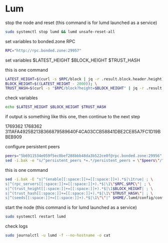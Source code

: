 # Lum



stop the node and reset (this command is for lumd launched as a service)

```bash
sudo systemctl stop lumd && lumd unsafe-reset-all
```

set variables to bonded.zone RPC

```bash
RPC="http://rpc.bonded.zone:29957"
```

set variables $LATEST\_HEIGHT $BLOCK\_HEIGHT $TRUST\_HASH

this is one command

```bash
LATEST_HEIGHT=$(curl -s $RPC/block | jq -r .result.block.header.height); \
BLOCK_HEIGHT=$((LATEST_HEIGHT - 2000)); \
TRUST_HASH=$(curl -s "$RPC/block?height=$BLOCK_HEIGHT" | jq -r .result.block_id.hash)
```

check variables

```bash
echo $LATEST_HEIGHT $BLOCK_HEIGHT $TRUST_HASH
```

if output is something like this one, then continue to the next step

1769362 1768362 311AFA4925B213B366879589640F4CA03CCB58841DBE2CE85A7FC1D19BBEB909

configure persistent peers

```bash
peers="5b6911534e059f5ec0bef288bbb48da3b522ce0f@rpc.bonded.zone:29956"
sed -i.bak -e "s/^persistent_peers *=.*/persistent_peers = \"$peers\"/" $HOME/.lumd/config/config.toml
```

this is one command

```bash
sed -i.bak -E "s|^(enable[[:space:]]+=[[:space:]]+).*$|\1true| ; \
s|^(rpc_servers[[:space:]]+=[[:space:]]+).*$|\1\"$RPC,$RPC\"| ; \
s|^(trust_height[[:space:]]+=[[:space:]]+).*$|\1$BLOCK_HEIGHT| ; \
s|^(trust_hash[[:space:]]+=[[:space:]]+).*$|\1\"$TRUST_HASH\"| ; \
s|^(seeds[[:space:]]+=[[:space:]]+).*$|\1\"\"|" $HOME/.lumd/config/config.toml
```

start the node (this command is for lumd launched as a service)

```bash
sudo systemctl restart lumd
```

check logs

```bash
sudo journalctl -u lumd -f --no-hostname -o cat
```
